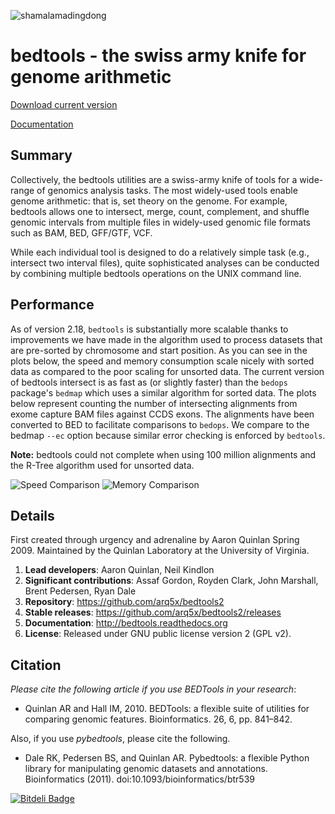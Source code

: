 ![shamalamadingdong](https://github.com/arq5x/bedtools2/blob/master/docs/bedtools.swiss.png "foo")

bedtools - the swiss army knife for genome arithmetic         
=====================================================

[Download current version](https://github.com/arq5x/bedtools2/releases/latest)

[Documentation](http://bedtools.readthedocs.org)

Summary
-------
Collectively, the bedtools utilities are a swiss-army knife of tools for a wide-range of genomics analysis tasks. The most widely-used tools enable genome arithmetic: that is, set theory on the genome. For example, bedtools allows one to intersect, merge, count, complement, and shuffle genomic intervals from multiple files in widely-used genomic file formats such as BAM, BED, GFF/GTF, VCF.

While each individual tool is designed to do a relatively simple task (e.g., intersect two interval files), quite sophisticated analyses can be conducted by combining multiple bedtools operations on the UNIX command line.

Performance
-----------
As of version 2.18, ``bedtools`` is substantially more scalable thanks to improvements we have made in the algorithm used to process datasets that are pre-sorted
by chromosome and start position. As you can see in the plots below, the speed and memory consumption scale nicely
with sorted data as compared to the poor scaling for unsorted data. The current version of bedtools intersect is as fast as (or slightly faster) than the ``bedops`` package's ``bedmap`` which uses a similar algorithm for sorted data.  The plots below represent counting the number of intersecting alignments from exome capture BAM files against CCDS exons.
The alignments have been converted to BED to facilitate comparisons to ``bedops``. We compare to the bedmap ``--ec`` option because similar error checking is enforced by ``bedtools``.


**Note:** bedtools could not complete when using 100 million alignments and the R-Tree algorithm used for unsorted data.


![Speed Comparison](http://bedtools.readthedocs.org/en/latest/_images/speed-comparo.png)
![Memory Comparison](http://bedtools.readthedocs.org/en/latest/_images/memory-comparo.png)


Details
-------
First created through urgency and adrenaline by Aaron Quinlan Spring 2009. 
Maintained by the Quinlan Laboratory at the University of Virginia.

1. **Lead developers**:           Aaron Quinlan, Neil Kindlon
2. **Significant contributions**: Assaf Gordon, Royden Clark, John Marshall, Brent Pedersen, Ryan Dale
3. **Repository**:                https://github.com/arq5x/bedtools2
4. **Stable releases**:           https://github.com/arq5x/bedtools2/releases
5. **Documentation**:             http://bedtools.readthedocs.org
6. **License**:                   Released under GNU public license version 2 (GPL v2).


Citation
--------
*Please cite the following article if you use BEDTools in your research*:
  * Quinlan AR and Hall IM, 2010. BEDTools: a flexible suite of utilities for comparing genomic features. Bioinformatics. 26, 6, pp. 841–842. 

Also, if you use *pybedtools*, please cite the following.
  * Dale RK, Pedersen BS, and Quinlan AR. Pybedtools: a flexible Python library for manipulating genomic datasets and annotations. Bioinformatics (2011). doi:10.1093/bioinformatics/btr539



[![Bitdeli Badge](https://d2weczhvl823v0.cloudfront.net/arq5x/bedtools2/trend.png)](https://bitdeli.com/free "Bitdeli Badge")

